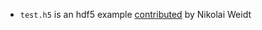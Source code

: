 * `test.h5` is an hdf5 example [contributed](https://clojurians.zulipchat.com/#narrow/stream/151924-data-science/topic/import.20hdf.20files/near/360256663) by Nikolai Weidt

